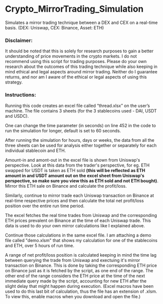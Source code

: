 # Crypto_MirrorTrading_Simulation
Simulates a mirror trading technique between a DEX and CEX on a real-time basis. (DEX: Uniswap, CEX: Binance, Asset: ETH)

### Disclaimer:
It should be noted that this is solely for research purposes to gain a better understanding of price movements in the crypto markets. I do not recommend using this script for trading purposes. Please do your own research about the outcomes of this trading technique while also keeping in mind ethical and legal aspects around mirror trading. Neither do I guarantee returns, and nor am I aware of the ethical or legal aspects of using this strategy.

### Instructions:
Running this code creates an excel file called “thread.xlsx” on the user’s machine. The file contains 3 sheets (for the 3 stablecoins used - DAI, USDT and USDC). 

One can change the time parameter (in seconds) on line 452 in the code to run the simulation for longer, default is set to 60 seconds. 

After running the simulation for hours, days or weeks, the data from all the three sheets can be used for analysis either together or separately for each individual stablecoin and ETH. 

Amount-in and amont-out in the excel file is shown from Uniswap's perspective. Look at this data from the trader's perspective, for eg. ETH swapped for USDT is taken as ETH sold __(this will be reflected as ETH amount in and USDT amount out on the excel sheet from Uniswap's perspective, so make sure you view this as ETH sold and not ETH bought)__. Mirror this ETH sale on Binance and calculate the profit/loss. 

Similarly, continue to mirror trade each Uniswap transaction on Binance at real-time respective prices and then calculate the total net profit/loss position over the entire run time period. 

The excel fetches the real time trades from Uniswap and the corresponding ETH prices prevalent on Binance at the time of each Uniswap trade. This data is used to do your own mirror calculations like I explained above. 

Continue those calculations in the same excel file. I am attaching a demo file called "demo.xlsm" that shows my calculation for one of the stablecoins and ETH, over 5 hours of run time. 

A range of net profit/loss position is calculated keeping in mind the time lag between querying the trade from Uniswap and exectuing it's mirror transaction on Binance. This is done by taking the corresponding ETH price on Binance just as it is fetched by the script, as one end of the range. The other end of the range considers the ETH price at the time of the next immediate query made by the script, accounting for new ETH after the slight delay that might happen during execution. (Excel macros have been used to do this last bit of calculation, thus the file has an extension of .xlsm. To view this, enable macros when you download and open the file.)




